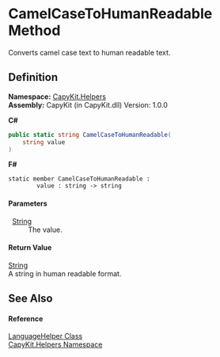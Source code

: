 # CamelCaseToHumanReadable Method


Converts camel case text to human readable text.



## Definition
**Namespace:** <a href="N_CapyKit_Helpers.md">CapyKit.Helpers</a>  
**Assembly:** CapyKit (in CapyKit.dll) Version: 1.0.0

**C#**
``` C#
public static string CamelCaseToHumanReadable(
	string value
)
```
**F#**
``` F#
static member CamelCaseToHumanReadable : 
        value : string -> string 
```



#### Parameters
<dl><dt>  <a href="https://learn.microsoft.com/dotnet/api/system.string" target="_blank" rel="noopener noreferrer">String</a></dt><dd>The value.</dd></dl>

#### Return Value
<a href="https://learn.microsoft.com/dotnet/api/system.string" target="_blank" rel="noopener noreferrer">String</a>  
A string in human readable format.

## See Also


#### Reference
<a href="T_CapyKit_Helpers_LanguageHelper.md">LanguageHelper Class</a>  
<a href="N_CapyKit_Helpers.md">CapyKit.Helpers Namespace</a>  
